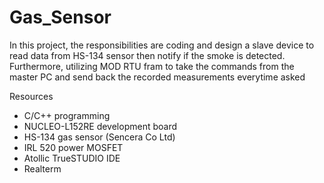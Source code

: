 # Gas_Sensor
In this project, the responsibilities are coding and design a slave device to read data from HS-134 sensor then notify if the smoke is detected. Furthermore, utilizing MOD RTU fram to take the commands from the master PC and send back the recorded measurements everytime asked

Resources
- C/C++ programming
- NUCLEO-L152RE development board
- HS-134 gas sensor (Sencera Co Ltd)
- IRL 520 power MOSFET
- Atollic TrueSTUDIO IDE
- Realterm
